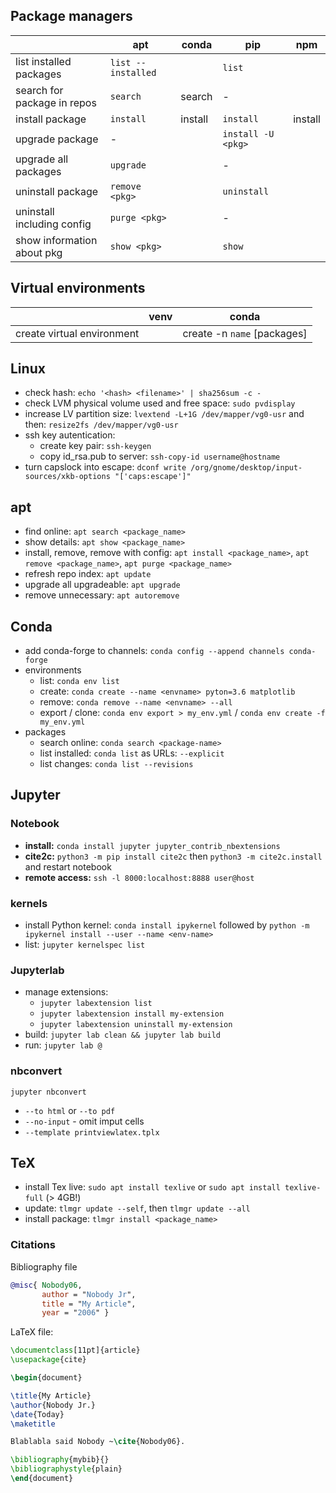 ## Package managers
|                             | apt                | conda  | pip                | npm |
| ---                         | ---                | ---    | ---                | --- |
| list installed packages     | `list --installed` |        | `list`             |
| search for package in repos | `search`           | search | -                  |
| install package             | `install`          | install| `install`          |install|
| upgrade package             | -                  |        | `install -U <pkg>` |
| upgrade all packages        | `upgrade`          |        | -                  |
| uninstall package           | `remove <pkg>`     |        | `uninstall`        |
| uninstall including config  | `purge <pkg>`      |        | -                  |
| show information about pkg  | `show <pkg>`       |        | `show`             |


## Virtual environments
|                             | venv               | conda
| ---                         | ---                | ---                       |
| create virtual environment  |                    |create -n `name` [packages]|


## Linux
- check hash: `echo '<hash> <filename>' | sha256sum -c -`
- check LVM physical volume used and free space: `sudo pvdisplay`
- increase LV partition size: `lvextend -L+1G /dev/mapper/vg0-usr` and then: `resize2fs /dev/mapper/vg0-usr`
- ssh key autentication:
  - create key pair: `ssh-keygen`
  - copy id_rsa.pub to server: `ssh-copy-id username@hostname`
- turn capslock into escape: `dconf write /org/gnome/desktop/input-sources/xkb-options "['caps:escape']"`

## apt
- find online: `apt search <package_name>`
- show details: `apt show <package_name>`
- install, remove, remove with config: `apt install <package_name>`, `apt remove <package_name>`, `apt purge <package_name>`
- refresh repo index: `apt update`
- upgrade all upgradeable: `apt upgrade`
- remove unnecessary: `apt autoremove`

## Conda
- add conda-forge to channels: `conda config --append channels conda-forge`
- environments
  - list: `conda env list`
  - create: `conda create --name <envname> pyton=3.6 matplotlib`
  - remove: `conda remove --name <envname> --all`
  - export / clone: `conda env export > my_env.yml` / `conda env create -f my_env.yml`
- packages
  - search online: `conda search <package-name>`
  - list installed: `conda list` as URLs: `--explicit`
  - list changes: `conda list --revisions`

## Jupyter
### Notebook
- **install:** `conda install jupyter jupyter_contrib_nbextensions`
- **cite2c:** `python3 -m pip install cite2c` then `python3 -m cite2c.install` and restart notebook
- **remote access:** `ssh -l 8000:localhost:8888 user@host`

### kernels
- install Python kernel: `conda install ipykernel` followed by `python -m ipykernel install --user --name <env-name>`
- list: `jupyter kernelspec list`

### Jupyterlab
- manage extensions:
  - `jupyter labextension list`
  - `jupyter labextension install my-extension`
  - `jupyter labextension uninstall my-extension`
- build: `jupyter lab clean && jupyter lab build`
- run: `jupyter lab @`

### nbconvert
`jupyter nbconvert`
- `--to html` or `--to pdf`
- `--no-input` - omit imput cells
- `--template printviewlatex.tplx`
## TeX
- install Tex live: `sudo apt install texlive` or `sudo apt install texlive-full` (> 4GB!)
- update: `tlmgr update --self`, then `tlmgr update --all`
- install package: `tlmgr install <package_name>`
### Citations
Bibliography file
```bibtex
@misc{ Nobody06,
       author = "Nobody Jr",
       title = "My Article",
       year = "2006" }
```
LaTeX file:
```latex
\documentclass[11pt]{article}
\usepackage{cite}

\begin{document}

\title{My Article}
\author{Nobody Jr.}
\date{Today}
\maketitle

Blablabla said Nobody ~\cite{Nobody06}.

\bibliography{mybib}{}
\bibliographystyle{plain}
\end{document}
```




